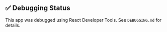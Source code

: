 ## ✅ Debugging Status
This app was debugged using React Developer Tools. See `DEBUGGING.md` for details.
